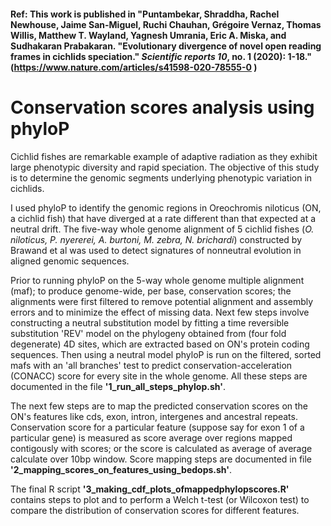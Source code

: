 #### Ref: This work is published in "Puntambekar, Shraddha, Rachel Newhouse, Jaime San-Miguel, Ruchi Chauhan, Grégoire Vernaz, Thomas Willis, Matthew T. Wayland, Yagnesh Umrania, Eric A. Miska, and Sudhakaran Prabakaran. "Evolutionary divergence of novel open reading frames in cichlids speciation." _Scientific reports 10_, no. 1 (2020): 1-18." (https://www.nature.com/articles/s41598-020-78555-0 )

# Conservation scores analysis using phyloP

Cichlid fishes are remarkable example of adaptive radiation as they exhibit large phenotypic diversity and rapid speciation. The objective of this study is to determine the genomic segments underlying phenotypic variation in cichlids. 

I used phyloP to identify the genomic regions in Oreochromis niloticus (ON, a cichlid fish) that have diverged at a rate different than that expected at a neutral drift. The five-way whole genome alignment of 5 cichlid fishes (*O. niloticus, P. nyererei, A. burtoni, M. zebra, N. brichardi*) constructed by Brawand et al was used to detect signatures of nonneutral evolution in aligned genomic sequences. 

Prior to running phyloP on the 5-way whole genome multiple alignment (maf); to produce genome-wide, per base, conservation scores; the alignments were first filtered to remove potential alignment and assembly errors and to minimize the effect of missing data.  Next few steps involve constructing a neutral substitution model by fitting  a time reversible substitution 'REV' model on the phylogeny obtained from (four fold degenerate) 4D sites, which are extracted based on ON's protein coding sequences. Then using a neutral model phyloP is run on the filtered, sorted mafs with an 'all branches' test to predict conservation-acceleration (CONACC) score for every site in the whole genome. All these steps are documented in the file **'1_run_all_steps_phylop.sh'**.

The next few steps are to map the predicted conservation scores on the ON's features like cds, exon, intron, intergenes and ancestral repeats. Conservation score for a particular feature (suppose say for exon 1 of a particular gene) is measured as score average over regions mapped contigously with scores; or the score is calculated as average of average calculate over 10bp window. Score mapping steps are documented in file **'2_mapping_scores_on_features_using_bedops.sh'**.

The final R script **'3_making_cdf_plots_ofmappedphylopscores.R'** contains steps to plot and to perform a Welch t-test (or Wilcoxon test) to compare the distribution of conservation scores for different features.
